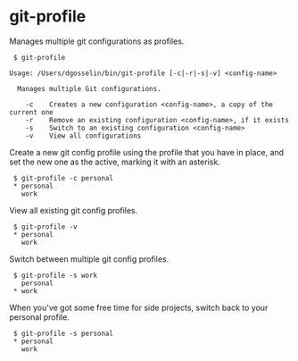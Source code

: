 # git-profile
Manages multiple git configurations as profiles.

```
 $ git-profile 
 
Usage: /Users/dgosselin/bin/git-profile [-c|-r|-s|-v] <config-name>

  Manages multiple Git configurations.

    -c    Creates a new configuration <config-name>, a copy of the current one
    -r    Remove an existing configuration <config-name>, if it exists
    -s    Switch to an existing configuration <config-name>
    -v    View all configurations

```

Create a new git config profile using the profile that you have in place, and set the
new one as the active, marking it with an asterisk.

```
 $ git-profile -c personal
 * personal
   work
```

View all existing git config profiles.

```
 $ git-profile -v
 * personal
   work
```

Switch between multiple git config profiles.

```
 $ git-profile -s work
   personal
 * work
```

When you've got some free time for side projects, switch back to your personal profile.

```
 $ git-profile -s personal
 * personal
   work
```

